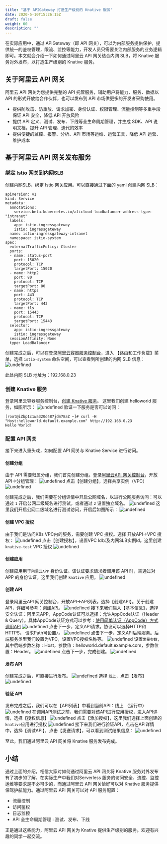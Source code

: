 ```yaml
---
title: "基于 APIGateway 打造生产级别的 Knative 服务"
date: 2020-5-10T15:26:15Z
draft: false
weight: 60
description: ""
---
```


在实际应用中，通过 APIGateway（即 API 网关），可以为内部服务提供保护，提供统一的鉴权管理，限流、监控等能力，开发人员只需要关注内部服务的业务逻辑即可。本文就会介绍一下如何通过阿里云 API 网关结合内网 SLB，将 Knative 服务对外发布，以打造生产级别的 Knative 服务。

## 关于阿里云 API 网关
阿里云 API 网关为您提供完整的 API 托管服务，辅助用户将能力、服务、数据以 API 的形式开放给合作伙伴，也可以发布到 API 市场供更多的开发者采购使用。
- 提供防攻击、防重放、请求加密、身份认证、权限管理、流量控制等多重手段保证 API 安全，降低 API 开放风险
- 提供 API 定义、测试、发布、下线等全生命周期管理，并生成 SDK、API 说明文档，提升 API 管理、迭代的效率
- 提供便捷的监控、报警、分析、API 市场等运维、运营工具，降低 API 运营、维护成本

## 基于阿里云 API 网关发布服务
### 绑定 Istio 网关到内网SLB
创建内网SLB，绑定 Istio 网关应用。可以直接通过下面的 yaml 创建内网 SLB：
```
apiVersion: v1
kind: Service
metadata:
  annotations:
    service.beta.kubernetes.io/alicloud-loadbalancer-address-type: "intranet"
  labels:
    app: istio-ingressgateway
    istio: ingressgateway
  name: istio-ingressgateway-intranet
  namespace: istio-system
spec:
  externalTrafficPolicy: Cluster
  ports:
  - name: status-port
    port: 15020
    protocol: TCP
    targetPort: 15020
  - name: http2
    port: 80
    protocol: TCP
    targetPort: 80
  - name: https
    port: 443
    protocol: TCP
    targetPort: 443
  - name: tls
    port: 15443
    protocol: TCP
    targetPort: 15443
  selector:
    app: istio-ingressgateway
    istio: ingressgateway
  sessionAffinity: None
  type: LoadBalancer
```
创建完成之后，可以在登录[阿里云容器服务控制台](https://cs.console.aliyun.com)，进入 【路由和工作负载】菜单，选择 `istio-system` 命名空间，可以查看到所创建的内网 SLB 信息：
![undefined](https://intranetproxy.alipay.com/skylark/lark/0/2019/png/11378/1567652311381-3813fb0b-818f-4a70-a4a1-7aeaffbf5624.png) 

此处内网 SLB 地址为：192.168.0.23

### 创建 Knative 服务
登录阿里云容器服务控制台，[创建 Knative 服务](https://help.aliyun.com/document_detail/126413.html)。
这里我们创建 helloworld 服务，如图所示：
![undefined](https://intranetproxy.alipay.com/skylark/lark/0/2019/png/11378/1567648371907-5018b365-924f-413f-9050-5a282b1226e7.png) 
验证一下服务是否可以访问：
```
[root@iZbp1c1wa320d487jdm78aZ ~]# curl -H "Host:helloworld.default.example.com" http://192.168.0.23
Hello World!
```

### 配置 API 网关
接下来进入重头戏，如何配置 API 网关与 Knative Service 进行访问。
#### 创建分组
由于 API 需要归属分组，我们首先创建分组。登录[阿里云API 网关控制台](https://apigateway.console.aliyun.com)，开放API->分组管理：
![undefined](https://intranetproxy.alipay.com/skylark/lark/0/2019/png/11378/1567653666476-3d4434ef-4bb9-4c4b-a217-d02b00fab58e.png) 
点击【创建分组】，选择共享实例（VPC）
![undefined](https://intranetproxy.alipay.com/skylark/lark/0/2019/png/11378/1567652879838-2ef79fc4-bb4b-4878-a244-3edfa788596a.png) 

创建完成之后，我们需要在分组详情中开启公网域名，以进行公网服务访问：可以通过 `1` 开启公网二级域名进行测试，或者通过 `2` 设置独立域名。
![undefined](https://intranetproxy.alipay.com/skylark/lark/0/2019/png/11378/1567653028874-93481f3b-c72b-42c9-a6e6-79d4ed2a3623.png) 
这里我们开启公网二级域名进行测试访问，开启后如图所示：
![undefined](https://intranetproxy.alipay.com/skylark/lark/0/2019/png/11378/1567653181947-770573b0-9868-41a2-bdbd-7886de98b057.png) 
#### 创建 VPC 授权
由于我们是访问K8s VPC内的服务，需要创建 VPC 授权。选择 开放API->VPC 授权：
![undefined](https://intranetproxy.alipay.com/skylark/lark/0/2019/png/11378/1567655135954-799bf4c9-d4c5-45db-a1da-76992d2bf165.png) 
点击【创建授权】，设置VPC Id以及内网SLB实例Id。这里创建 `knative-test` VPC 授权
![undefined](https://intranetproxy.alipay.com/skylark/lark/0/2019/png/11378/1567655365765-2fedd478-a78f-4b74-b7e2-78d3580fd9f8.png) 
#### 创建应用
创建应用用于`阿里云APP` 身份认证。该认证要求请求者调用该 API 时，需通过对 APP 的身份认证。这里我们创建 `knative` 应用。
![undefined](https://intranetproxy.alipay.com/skylark/lark/0/2019/png/11378/1567654314489-965356b0-9b2a-4388-8b33-f03f12d56a70.png) 
#### 创建 API
登录阿里云API 网关控制台，开放API->API列表，选择【创建API】。关于创建API，详细可参考：[创建API](https://help.aliyun.com/document_detail)。
![undefined](https://intranetproxy.alipay.com/skylark/lark/0/2019/png/11378/1567653897838-dae2bfef-8a2b-462c-b593-525b8a56e202.png) 
接下来我们输入【基本信息】，选择安全认证：阿里云APP，AppCode认证可以选择：允许AppCode认证（Header & Query）。具体AppCode认证方式可以参考：[使用简单认证（AppCode）方式调用API](https://help.aliyun.com/document_detail/115437.html)
![undefined](https://intranetproxy.alipay.com/skylark/lark/0/2019/png/11378/1567654781103-3564e9af-784d-49ac-9e3c-e5174f162eab.png) 
点击下一步，定义API请求。协议可以选择HTTP和HTTPS， 请求Path可设置`/`。
![undefined](https://intranetproxy.alipay.com/skylark/lark/0/2019/png/11378/1567654742646-88bca315-5fd7-482e-a123-c53bb864afcd.png) 
点击下一步，定义API后端服务。后端服务类型我们设置为VPC，设置VPC授权名称等。
![undefined](https://intranetproxy.alipay.com/skylark/lark/0/2019/png/11378/1567745881336-b4b22099-4338-422b-88d8-bd1346765ca1.png) 
设置`常量参数`，其中后端参数名称：Host，参数值：helloworld.default.example.com，参数位置：Header。
![undefined](https://intranetproxy.alipay.com/skylark/lark/0/2019/png/11378/1567655633316-04f0b501-be45-4bd7-95f7-6a62f70ebc18.png) 
点击下一步，完成创建。
![undefined](https://intranetproxy.alipay.com/skylark/lark/0/2019/png/11378/1567655778284-076f746a-8ace-423f-aa74-044c3b2252c1.png) 
#### 发布 API
创建完成之后，可直接进行发布。
![undefined](https://intranetproxy.alipay.com/skylark/lark/0/2019/png/11378/1567655799602-5144650b-30f0-404c-8cba-63ba4a85b4a4.png)
选择 `线上`，点击【发布】
![undefined](https://intranetproxy.alipay.com/skylark/lark/0/2019/png/11378/1567655844383-8a4add12-a1d5-4caf-b7dc-19162f8eb0bf.png) 
#### 验证 API
发布完成之后，我们可以在【API列表】中看到当前API：线上 （运行中）
![undefined](https://intranetproxy.alipay.com/skylark/lark/0/2019/png/11378/1567656023971-fcc6cfa8-90cc-49ba-81c2-f417a7263d5c.png) 
在调用API测试之前，我们需要对该API进行应用授权，进入API详情，选择【授权信息】
![undefined](https://intranetproxy.alipay.com/skylark/lark/0/2019/png/11378/1567659986941-ab4cda42-3c10-49d7-8893-babf4d1e7538.png) 
点击【添加授权】，这里我们选择上面创建的`knative`应用进行授权
![undefined](https://intranetproxy.alipay.com/skylark/lark/0/2019/png/11378/1567660043015-d26d1a9e-2a86-409e-9ee6-0efe7a8129b0.png) 
接下来我们进行验证API，点击在API详情中，选择【调试API】，点击【发送请求】，可以看到测试结果信息：
![undefined](https://intranetproxy.alipay.com/skylark/lark/0/2019/png/11378/1567660384905-929f92a8-8f40-4f6b-bb55-565d6b95f725.png) 

至此，我们通过阿里云 API 网关将 Knative 服务发布完成。

## 小结
通过上面的介绍，相信大家对如何通过阿里云 API 网关将 Knative 服务对外发布有了初步的了解。在实际生产中我们对Serverless 服务的访问安全、流控、监控运维等要求是不必可少的，而通过阿里云 API 网关恰好可以对 Knative 服务提供保驾护航能力。通过阿里云 API 网关可以对 API 服务配置：
- 流量控制
- 访问鉴权
- 日志监控
- API 全生命周期管理 : 测试、发布、下线

正是通过这些能力，阿里云 API 网关为 Knative 提供生产级别的服务。欢迎有兴趣的同学一起交流。

